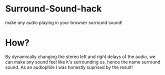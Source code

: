 # Surround-Sound-hack
make any audio playing in your browser surround sound!

# How?
By dynamically changing the stereo left and right delays of the audio, we can make any sound feel like it's surrounding us, hence the name surround sound. As an audiophile I was honestly suprised by the result!
